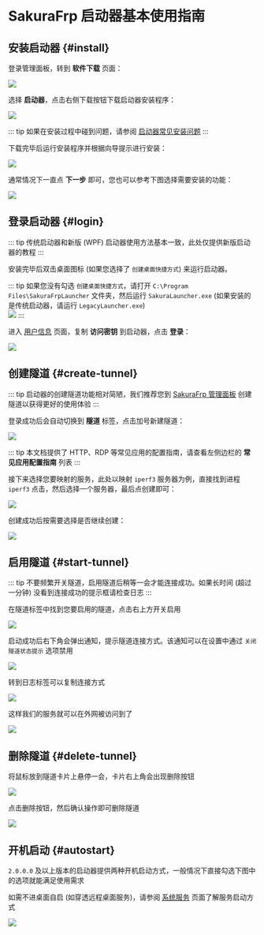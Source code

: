 # SakuraFrp 启动器基本使用指南

## 安装启动器 {#install}

登录管理面板，转到 **软件下载** 页面：

![](../_images/download.png)

选择 **启动器**，点击右侧下载按钮下载启动器安装程序：

![](./_images/usage-0.png)

::: tip
如果在安装过程中碰到问题，请参阅 [启动器常见安装问题](/faq/launcher#install)
:::

下载完毕后运行安装程序并根据向导提示进行安装：

![](./_images/usage-1.png)

通常情况下一直点 **下一步** 即可，您也可以参考下图选择需要安装的功能：

![](./_images/usage-1.5.png)

## 登录启动器 {#login}

::: tip
传统启动器和新版 (WPF) 启动器使用方法基本一致，此处仅提供新版启动器的教程
:::

安装完毕后双击桌面图标 (如果您选择了 `创建桌面快捷方式`) 来运行启动器。

::: tip
如果您没有勾选 `创建桌面快捷方式`，请打开 `C:\Program Files\SakuraFrpLauncher` 文件夹，然后运行 `SakuraLauncher.exe`  (如果安装的是传统启动器，请运行 `LegacyLauncher.exe`)  
![](./_images/usage-2.png)
:::

进入 [用户信息](https://www.natfrp.com/user/profile ':target=_blank') 页面，复制 **访问密钥** 到启动器，点击 **登录**：

![](./_images/usage-3.png)

## 创建隧道 {#create-tunnel}

::: tip
启动器的创建隧道功能相对简陋，我们推荐您到 [SakuraFrp 管理面板](https://www.natfrp.com/user/) 创建隧道以获得更好的使用体验
:::

登录成功后会自动切换到 **隧道** 标签，点击加号新建隧道：

![](./_images/usage-4.png)

::: tip
本文档提供了 HTTP、RDP 等常见应用的配置指南，请查看左侧边栏的 **常见应用配置指南** 列表
:::

接下来选择您要映射的服务，此处以映射 `iperf3` 服务器为例，直接找到进程 `iperf3` 点击，然后选择一个服务器，最后点创建即可：

![](./_images/usage-5.png)

创建成功后按需要选择是否继续创建：

![](./_images/usage-6.png)

## 启用隧道 {#start-tunnel}

::: tip
不要频繁开关隧道，启用隧道后稍等一会才能连接成功。如果长时间 (超过一分钟) 没看到连接成功的提示框请检查日志
:::

在隧道标签中找到您要启用的隧道，点击右上方开关启用

![](./_images/usage-7.png)

启动成功后右下角会弹出通知，提示隧道连接方式。该通知可以在设置中通过 `关闭隧道状态提示` 选项禁用

![](./_images/usage-8.png)

转到日志标签可以复制连接方式

![](./_images/usage-9.png)

这样我们的服务就可以在外网被访问到了

![](./_images/usage-10.png)

## 删除隧道 {#delete-tunnel}

将鼠标放到隧道卡片上悬停一会，卡片右上角会出现删除按钮

![](./_images/usage-11.png)

点击删除按钮，然后确认操作即可删除隧道

![](./_images/usage-12.png)

## 开机启动 {#autostart}

`2.0.0.0` 及以上版本的启动器提供两种开机启动方式，一般情况下直接勾选下图中的选项就能满足使用需求

如需不进桌面自启 (如穿透远程桌面服务)，请参阅 [系统服务](/launcher/service) 页面了解服务启动方式

![](./_images/usage-13.png)
